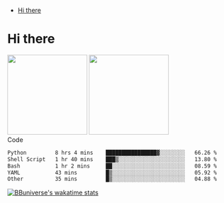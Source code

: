 <!--ts-->
* [Hi there](#hi-there)

<!-- Created by https://github.com/ekalinin/github-markdown-toc -->
<!-- Added by: runner, at: Wed Sep 27 04:19:34 UTC 2023 -->

<!--te-->


# Hi there

<!--
**BBuniverse/BBuniverse** is a ✨ _special_ ✨ repository because its `README.md` (this file) appears on your GitHub profile.

Here are some ideas to get you started:

- 🔭 I’m currently working on ...
- 🌱 I’m currently learning ...
- 👯 I’m looking to collaborate on ...
- 🤔 I’m looking for help with ...
- 💬 Ask me about ...
- 📫 How to reach me: ...
- 😄 Pronouns: ...
- ⚡ Fun fact: ...
-->


<div display="flex">
  <img src="https://github-readme-stats.vercel.app/api?username=BBuniverse&show_icons=true&count_private=true&theme=radical&hide_border=true" height="180"/>
  <img src="https://github-readme-stats.vercel.app/api/top-langs/?username=BBuniverse&layout=compact&theme=radical&hide_border=true" height="180"/>
</div
     

## Code
<!--START_SECTION:waka-->

```txt
Python         8 hrs 4 mins    ████████████████▓░░░░░░░░   66.26 %
Shell Script   1 hr 40 mins    ███▒░░░░░░░░░░░░░░░░░░░░░   13.80 %
Bash           1 hr 2 mins     ██░░░░░░░░░░░░░░░░░░░░░░░   08.59 %
YAML           43 mins         █▒░░░░░░░░░░░░░░░░░░░░░░░   05.92 %
Other          35 mins         █▒░░░░░░░░░░░░░░░░░░░░░░░   04.88 %
```

<!--END_SECTION:waka-->
     
[![BBuniverse's wakatime stats](https://github-readme-stats.vercel.app/api/wakatime?username=BBuniverse)](https://github.com/anuraghazra/github-readme-stats)
